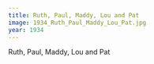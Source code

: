 ```yaml
---
title: Ruth, Paul, Maddy, Lou and Pat
image: 1934_Ruth_Paul_Maddy_Lou_Pat.jpg
year: 1934
---
```


Ruth, Paul, Maddy, Lou and Pat